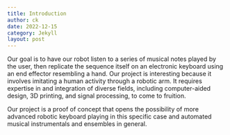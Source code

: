 ```yaml
---
title: Introduction
author: ck
date: 2022-12-15
category: Jekyll
layout: post
---
```


Our goal is to have our robot listen to a series of musical notes played by the user, then replicate the sequence itself on an electronic keyboard using an end effector resembling a hand. Our project is interesting because it involves imitating a human activity through a robotic arm. It requires expertise in and integration of diverse fields, including computer-aided design, 3D printing, and signal processing, to come to fruition.

Our project is a proof of concept that opens the possibility of more advanced robotic keyboard playing in this specific case and automated musical instrumentals and ensembles in general.
